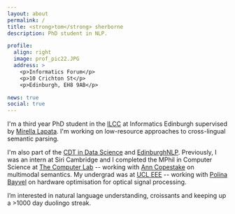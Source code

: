 ```yaml
---
layout: about
permalink: /
title: <strong>tom</strong> sherborne
description: PhD student in NLP.

profile:
  align: right
  image: prof_pic22.JPG
  address: >
    <p>Informatics Forum</p>
    <p>10 Crichton St</p>
    <p>Edinburgh, EH8 9AB</p>

news: true
social: true
---
```


I'm a third year PhD student in the [ILCC](http://web.inf.ed.ac.uk/ilcc) at Informatics Edinburgh supervised by [Mirella Lapata](http://homepages.inf.ed.ac.uk/mlap/index.php?page=index). I'm working on low-resource approaches to cross-lingual semantic parsing. 

I'm also part of the [CDT in Data Science](http://datascience.inf.ed.ac.uk) and [EdinburghNLP](https://edinburghnlp.inf.ed.ac.uk/). Previously, I was an intern at Siri Cambridge and I completed the MPhil in Computer Science at [The Computer Lab](https://www.cst.cam.ac.uk) -- working with [Ann Copestake](https://www.cl.cam.ac.uk/~aac10/) on multimodal semantics. My undergrad was at [UCL EEE](https://www.ucl.ac.uk/electronic-electrical-engineering/) -- working with [Polina Bayvel](https://www.ucl.ac.uk/electronic-electrical-engineering/people/prof-polina-bayvel) on hardware optimisation for optical signal processing.

I’m interested in natural language understanding, croissants and keeping up a >1000 day duolingo streak. 

<!-- __Hire me!__   I plan to my PhD in 2023 and then I will be on the job market. [Ping me](mailto:tom.sherborne@ed.ac.uk) if you are looking for a new researcher interested in structured prediction, cross-lingual NLU and multi-lingual approaches to human-computer interfaces. -->
